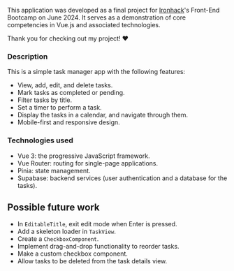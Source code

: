 This application was developed as a final project for [Ironhack](https://www.ironhack.com/es-en/barcelona)'s Front-End Bootcamp on June 2024. It serves as a demonstration of core competencies in Vue.js and associated technologies.

Thank you for checking out my project! ❤️

### Description

This is a simple task manager app with the following features:

- View, add, edit, and delete tasks.
- Mark tasks as completed or pending.
- Filter tasks by title.
- Set a timer to perform a task.
- Display the tasks in a calendar, and navigate through them.
- Mobile-first and responsive design.

### Technologies used

- Vue 3: the progressive JavaScript framework.
- Vue Router: routing for single-page applications.
- Pinia: state management.
- Supabase: backend services (user authentication and a database for the tasks).

## Possible future work

- In `EditableTitle`, exit edit mode when Enter is pressed.
- Add a skeleton loader in `TaskView`.
- Create a `CheckboxComponent`.
- Implement drag-and-drop functionality to reorder tasks.
- Make a custom checkbox component.
- Allow tasks to be deleted from the task details view.
